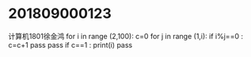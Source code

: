 # 201809000123
计算机1801徐金鸿
for i in range (2,100):
	c=0
	for j in range (1,i):
		if i%j==0 :
			c=c+1
			pass
		pass
	if c==1 :
		print(i)
		pass
